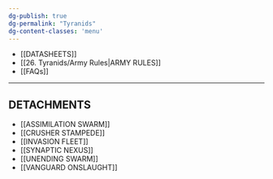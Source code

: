 ```yaml
---
dg-publish: true
dg-permalink: "Tyranids"
dg-content-classes: 'menu'
---
```

- [[DATASHEETS]]
- [[26. Tyranids/Army Rules|ARMY RULES]]
- [[FAQs]]

***

## DETACHMENTS

- [[ASSIMILATION SWARM]]
- [[CRUSHER STAMPEDE]]
- [[INVASION FLEET]]
- [[SYNAPTIC NEXUS]]
- [[UNENDING SWARM]]
- [[VANGUARD ONSLAUGHT]]